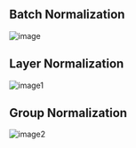 ## Batch Normalization

![image](https://user-images.githubusercontent.com/17870236/121401673-9f3f9400-c976-11eb-9330-8b61939db4a2.png)


## Layer Normalization

![image1](https://user-images.githubusercontent.com/17870236/121401576-7919f400-c976-11eb-9d97-957a663273e5.png)

## Group Normalization
![image2](https://user-images.githubusercontent.com/17870236/121401368-45d76500-c976-11eb-85a6-a2d6ee58318f.png)

